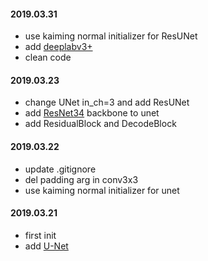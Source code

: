 #### 2019.03.31

* use kaiming normal initializer for ResUNet
* add [deeplabv3+](https://arxiv.org/abs/1802.02611)
* clean code

#### 2019.03.23

* change UNet in_ch=3 and add ResUNet
* add [ResNet34](https://arxiv.org/abs/1512.03385) backbone to unet
* add ResidualBlock and DecodeBlock
    
#### 2019.03.22

* update .gitignore
* del padding arg in conv3x3
* use kaiming normal initializer for unet

#### 2019.03.21

* first init
* add [U-Net](https://arxiv.org/abs/1505.04597)
